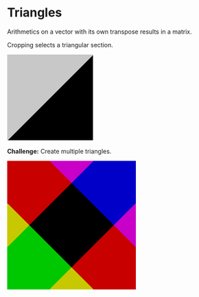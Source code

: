 
# Triangles

Arithmetics on a vector with its own transpose results in a matrix.

Cropping selects a triangular section.

![](../images/corner.png)

**Challenge:** Create multiple triangles.

![](../images/triangles.png)
